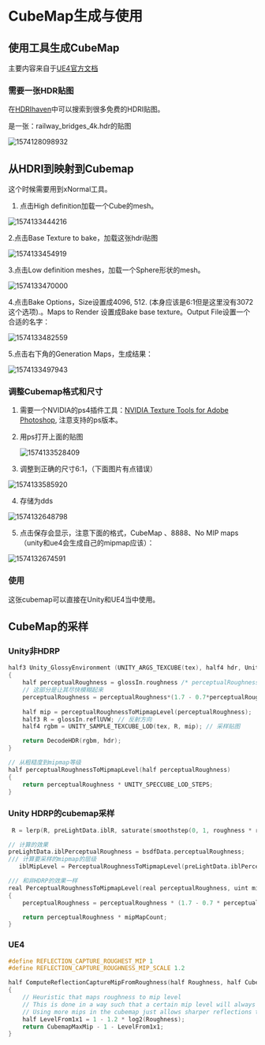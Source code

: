# CubeMap生成与使用

## 使用工具生成CubeMap

主要内容来自于[UE4官方文档](https://docs.unrealengine.com/en-US/Engine/Content/Types/Textures/Cubemaps/index.html)

### 需要一张HDR贴图

在[HDRIhaven](https://hdrihaven.com/hdris/category/?c=skies)中可以搜索到很多免费的HDRI贴图。

是一张：railway_bridges_4k.hdr的贴图

![1574128098932](CubeMap生成与使用/1574128098932.png)

## 从HDRI到映射到Cubemap

这个时候需要用到xNormal工具。

1.  点击High definition加载一个Cube的mesh。

![1574133444216](CubeMap生成与使用/1574133444216.png)

2.点击Base Texture to bake，加载这张hdri贴图

![1574133454919](CubeMap生成与使用/1574133454919.png)

3.点击Low definition meshes，加载一个Sphere形状的mesh。

![1574133470000](CubeMap生成与使用/1574133470000.png)

4.点击Bake Options，Size设置成4096, 512. (本身应该是6:1但是这里没有3072这个选项).。Maps to Render 设置成Bake base texture。Output File设置一个合适的名字：

![1574133482559](CubeMap生成与使用/1574133482559.png)

5.点击右下角的Generation Maps，生成结果：

![1574133497943](CubeMap生成与使用/1574133497943.png)

### 调整Cubemap格式和尺寸

1.  需要一个NVIDIA的ps4插件工具：[NVIDIA Texture Tools for Adobe Photoshop](https://developer.nvidia.com/nvidia-texture-tools-adobe-photoshop), 注意支持的ps版本。

2.  用ps打开上面的贴图

    ![1574133528409](CubeMap生成与使用/1574133528409.png)

3.  调整到正确的尺寸6:1，（下面图片有点错误）

![1574133585920](CubeMap生成与使用/1574133585920.png)

4.  存储为dds

![1574132648798](CubeMap生成与使用/1574132648798.png)

5.  点击保存会显示，注意下面的格式，CubeMap  、8888、No MIP maps（unity和ue4会生成自己的mipmap应该）：

![1574132674591](CubeMap生成与使用/1574132674591.png)

### 使用

这张cubemap可以直接在Unity和UE4当中使用。

## CubeMap的采样 

### Unity非HDRP

```c
half3 Unity_GlossyEnvironment (UNITY_ARGS_TEXCUBE(tex), half4 hdr, Unity_GlossyEnvironmentData glossIn)
{
    half perceptualRoughness = glossIn.roughness /* perceptualRoughness */ ;
	// 这部分是让其尽快模糊起来
    perceptualRoughness = perceptualRoughness*(1.7 - 0.7*perceptualRoughness);
	
    half mip = perceptualRoughnessToMipmapLevel(perceptualRoughness);
    half3 R = glossIn.reflUVW; // 反射方向
    half4 rgbm = UNITY_SAMPLE_TEXCUBE_LOD(tex, R, mip); // 采样贴图

    return DecodeHDR(rgbm, hdr);
}

// 从粗糙度到mipmap等级
half perceptualRoughnessToMipmapLevel(half perceptualRoughness)
{
    return perceptualRoughness * UNITY_SPECCUBE_LOD_STEPS;
}
```

### Unity HDRP的cubemap采样

```c
 R = lerp(R, preLightData.iblR, saturate(smoothstep(0, 1, roughness * roughness)));

// 计算的效果
preLightData.iblPerceptualRoughness = bsdfData.perceptualRoughness;
/// 计算要采样的mipmap的层级
   iblMipLevel = PerceptualRoughnessToMipmapLevel(preLightData.iblPerceptualRoughness);

/// 和非HDRP的效果一样
real PerceptualRoughnessToMipmapLevel(real perceptualRoughness, uint mipMapCount)
{
    perceptualRoughness = perceptualRoughness * (1.7 - 0.7 * perceptualRoughness);

    return perceptualRoughness * mipMapCount;
}
```

### UE4

```c
#define REFLECTION_CAPTURE_ROUGHEST_MIP 1
#define REFLECTION_CAPTURE_ROUGHNESS_MIP_SCALE 1.2

half ComputeReflectionCaptureMipFromRoughness(half Roughness, half CubemapMaxMip)
{
	// Heuristic that maps roughness to mip level
	// This is done in a way such that a certain mip level will always have the same roughness, regardless of how many mips are in the texture
	// Using more mips in the cubemap just allows sharper reflections to be supported
	half LevelFrom1x1 = 1 - 1.2 * log2(Roughness);
	return CubemapMaxMip - 1 - LevelFrom1x1;
}

```


